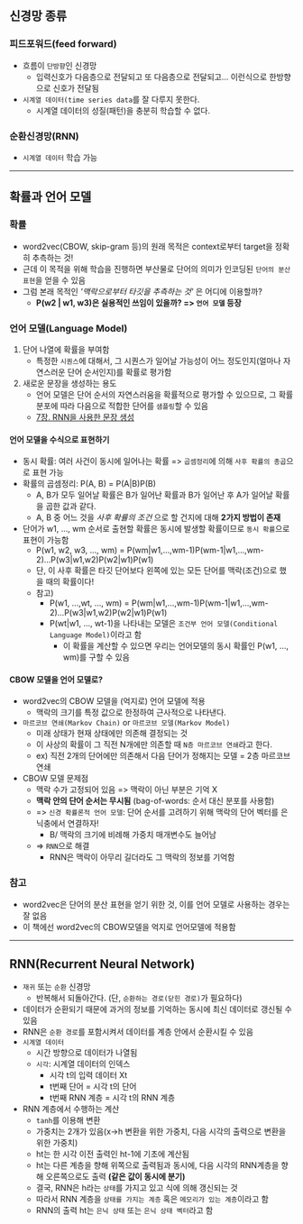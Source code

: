 ## 신경망 종류
### 피드포워드(feed forward)
- 흐름이 `단방향`인 신경망
	- 입력신호가 다음층으로 전달되고 또 다음층으로 전달되고... 이런식으로 한방향으로 신호가 전달됨
- `시계열 데이터(time series data`를 잘 다루지 못한다.
	- 시계열 데이터의 성질(패턴)을 충분히 학습할 수 없다.

### 순환신경망(RNN)
- `시계열 데이터` 학습 가능

***

## 확률과 언어 모델
### 확률
- word2vec(CBOW, skip-gram 등)의 원래 목적은 context로부터 target을 정확히 추측하는 것!
- 근데 이 목적을 위해 학습을 진행하면 부산물로 단어의 의미가 인코딩된 `단어의 분산 표현`을 얻을 수 있음
- 그럼 본래 목적인 _'맥락으로부터 타깃을 추측하는 것'_ 은 어디에 이용할까? 
	- __P(w2 | w1, w3)은 실용적인 쓰임이 있을까? => `언어 모델` 등장__

### 언어 모델(Language Model)
1. 단어 나열에 확률을 부여함
	- 특정한 `시퀀스`에 대해서, 그 시퀀스가 일어날 가능성이 어느 정도인지(얼마나 자연스러운 단어 순서인지)를 확률로 평가함
2. 새로운 문장을 생성하는 용도
	- 언어 모델은 단어 순서의 자연스러움을 확률적으로 평가할 수 있으므로, 그 확률 분포에 따라 다음으로 적합한 단어를 `샘플링`할 수 있음
	- [7장. RNN을 사용한 문장 생성](https://github.com/HYEZ/deep-learning-from-scratch-2/tree/master/ch7)

#### 언어 모델을 수식으로 표현하기
- 동시 확률: 여러 사건이 동시에 일어나는 확률 => `곱셈정리`에 의해 `사후 확률의 총곱`으로 표현 가능
- 확률의 곱셈정리: P(A, B) = P(A|B)P(B)
	- A, B가 모두 일어날 확률은 B가 일어난 확률과 B가 일어난 후 A가 일어날 확률을 곱한 값과 같다.
	- A, B 중 어느 것을 _사후 확률의 조건_ 으로 할 건지에 대해 __2가지 방법이 존재__
- 단어가 w1, ..., wm 순서로 출현할 확률은 동시에 발생할 확률이므로 `동시 확률`으로 표현이 가능함
	- P(w1, w2, w3, ..., wm) = P(wm|w1,...,wm-1)P(wm-1|w1,...,wm-2)...P(w3|w1,w2)P(w2|w1)P(w1)
	- 단, 이 사후 확률은 타깃 단어보다 왼쪽에 있는 모든 단어를 맥락(조건)으로 했을 때의 확률이다!
	- 참고)
		- P(w1, ...,wt, ..., wm) = P(wm|w1,...,wm-1)P(wm-1|w1,...,wm-2)...P(w3|w1,w2)P(w2|w1)P(w1)
		- P(wt|w1, ..., wt-1)을 나타내는 모델은 `조건부 언어 모델(Conditional Language Model)`이라고 함
			- 이 확률을 계산할 수 있으면 우리는 언어모델의 동시 확률인 P(w1, ..., wm)를 구할 수 있음

#### CBOW 모델을 언어 모델로?
- word2vec의 CBOW 모델을 (억지로) 언어 모델에 적용
	- 맥락의 크기를 특정 값으로 한정하여 근사적으로 나타낸다.
- `마르코브 연쇄(Markov Chain)` or `마르코브 모델(Markov Model)`
	- 미래 상태가 현재 상태에만 의존해 결정되는 것
	- 이 사상의 확률이 그 직전 N개에만 의존할 때 `N층 마르코브 연쇄`라고 한다.
	- ex) 직전 2개의 단어에만 의존해서 다음 단어가 정해지는 모델 = 2층 마르코브 연쇄
- CBOW 모델 문제점
	- 맥락 수가 고정되어 있음 => 맥락이 아닌 부분은 기억 X
	- __맥락 안의 단어 순서는 무시됨__ (bag-of-words: 순서 대신 분포를 사용함)
	- => `신경 확률론적 언어 모델`: 단어 순서를 고려하기 위해 맥락의 단어 벡터를 은닉충에서 연결하자!
		- B/ 맥락의 크기에 비례해 가중치 매개변수도 늘어남
	- => `RNN`으로 해결
		- RNN은 맥락이 아무리 길더라도 그 맥락의 정보를 기억함

### 참고
- word2vec은 단어의 분산 표현을 얻기 위한 것, 이를 언어 모델로 사용하는 경우는 잘 없음
- 이 책에선 word2vec의 CBOW모델을 억지로 언어모델에 적용함

***

## RNN(Recurrent Neural Network)
- `재귀` 또는 `순환` 신경망
	- 반복해서 되돌아간다. (단, `순환하는 경로(닫힌 경로)`가 필요하다)
- 데이터가 순환되기 때문에 과거의 정보를 기억하는 동시에 최신 데이터로 갱신될 수 있음
- RNN은 `순환 경로`를 포함시켜서 데이터를 계층 안에서 순환시킬 수 있음
- `시계열 데이터`
	- 시간 방향으로 데이터가 나열됨
	- `시각`: 시계열 데이터의 인덱스 
		- 시각 t의 입력 데이터 Xt
		- t번째 단어 = 시각 t의 단어
		- t번째 RNN 계층 = 시각 t의 RNN 계층
- RNN 계층에서 수행하는 계산
	- `tanh`를 이용해 변환
	- 가중치는 2개가 있음(x->h 변환을 위한 가중치, 다음 시각의 출력으로 변환을 위한 가중치)
	- ht는 한 시각 이전 출력인 ht-1에 기초에 계산됨
	- ht는 다른 계층을 향해 위쪽으로 출력됨과 동시에, 다음 시각의 RNN계층을 향해 오른쪽으로도 출력 __(같은 값이 동시에 분기)__
	- 결국, RNN은 h라는 `상태`를 가지고 있고 식에 의해 갱신되는 것
	- 따라서 RNN 계층을 `상태를 가지는 계층` 혹은 `메모리가 있는 계층`이라고 함
	- RNN의 출력 ht는 `은닉 상태` 또는 `은닉 상태 벡터`라고 함







